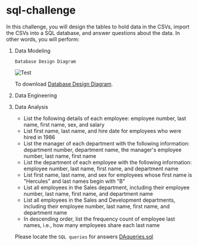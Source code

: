 # sql-challenge

In this challenge, you will design the tables to hold data in the CSVs, import the CSVs into a SQL database, and answer questions about the data. In other words, you will perform:

1. Data Modeling 

   ```Database Design Diagram```
   
   ![Test](https://github.com/crebello711/sql-challenge/blob/main/EmployeeSQL/QuickDBD-export.png)
    
   To download [Database Design Diagram](EmployeeSQL/QuickDBD-export.png).
2. Data Engineering

3. Data Analysis

   * List the following details of each employee: employee number, last name, first name, sex, and salary
   * List first name, last name, and hire date for employees who were hired in 1986
   * List the manager of each department with the following information: department number, department name, the manager's employee number, last name, first name
   * List the department of each employee with the following information: employee number, last name, first name, and department name
   * List first name, last name, and sex for employees whose first name is "Hercules" and last names begin with "B"
   * List all employees in the Sales department, including their employee number, last name, first name, and department name
   * List all employees in the Sales and Development departments, including their employee number, last name, first name, and department name
   * In descending order, list the frequency count of employee last names, i.e., how many employees share each last name
   
   Please locate the ```SQL queries``` for answers [DAqueries.sql](EmployeeSQL/DataAnalysis/DAqueries.sql)

